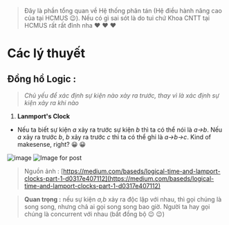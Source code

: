 > Đây là phần tổng quan về Hệ thống phân tán (Hệ điều hành nâng cao của tại HCMUS :wink:). Nếu có gì sai sót là do tui chứ Khoa CNTT tại HCMUS rất rất đỉnh nha :heart: :heart: :heart:
# Các lý thuyết
## Đồng hồ Logic :
> _Chủ yếu để xác định sự kiện nào xảy ra trước, thay vì là xác định sự kiện xảy ra khi nào_
1. **Lanmport's Clock**
- Nếu ta biết sự kiện _a_ xảy ra trước sự kiện _b_ thì ta có thể nói là _a->b_. Nếu _a_ xảy ra trước _b_, _b_ xảy ra trước _c_ thì ta có thể ghi là _a->b->c_. Kind of makesense, right? :grinning: :grinning:

![image](https://miro.medium.com/max/2048/1*jBl56kdG5zmTewcyt1J6Vg.jpeg)
![Image for post](https://miro.medium.com/max/2432/1*RpmP-aPCiqMfvrGB81puJg.jpeg)
> Nguồn ảnh :  [https://medium.com/baseds/logical-time-and-lamport-clocks-part-1-d0317e407112](https://medium.com/baseds/logical-time-and-lamport-clocks-part-1-d0317e407112)

> **Quan trọng :** nếu sự kiện _a,b_ xảy ra độc lập với nhau, thì gọi chúng là song song, nhưng chả ai gọi song song bao giờ. Người ta hay gọi chúng là concurrent với nhau (bất đồng bộ :wink: :wink:)

<!--stackedit_data:
eyJoaXN0b3J5IjpbMTc3ODg0MTg5M119
-->